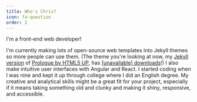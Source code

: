 ```yaml
---
title: Who's Chris?
icon: fa-question
order: 2
---
```

I'm a front-end web developer!

I'm currently making lots of open-source web templates into Jekyll themes so more people can use them. (The theme you're looking at now, my [Jekyll version](https://github.com/chrisbobbe/jekyll-theme-prologue) of [Prologue by HTML5 UP](https://html5up.net/), has <a href="https://rubygems.org/gems/jekyll-theme-prologue"><span id="download-counter">[unavailable]</span> downloads</a>!) I also make intuitive user interfaces with Angular and React. I started coding when I was nine and kept it up through college where I did an English degree. My creative and analytical skills might be a great fit for your project, especially if it means taking something old and clunky and making it shiny, responsive, and accessible.

<script type="text/javascript" src="js/gem-download-count.js" defer></script>
